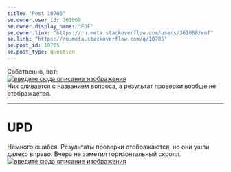 ```yaml
---
title: "Post 10705"
se.owner.user_id: 361068
se.owner.display_name: "EOF"
se.owner.link: "https://ru.meta.stackoverflow.com/users/361068/eof"
se.link: "https://ru.meta.stackoverflow.com/q/10705"
se.post_id: 10705
se.post_type: question
---
```

<p>Собственно, вот:<br />
<a href="https://i.stack.imgur.com/KRTMF.png" rel="nofollow noreferrer"><img src="https://i.stack.imgur.com/KRTMF.png" alt="введите сюда описание изображения" /></a><br />
Ник сливается с названием вопроса, а результат проверки вообще не отображается.</p>
<hr />
<h1>UPD</h1>
<p>Немного ошибся. Результаты проверки отображаются, но они ушли далеко вправо. Вчера не заметил горизонтальный скролл.<br />
<a href="https://i.stack.imgur.com/M4ful.png" rel="nofollow noreferrer"><img src="https://i.stack.imgur.com/M4ful.png" alt="введите сюда описание изображения" /></a></p>
